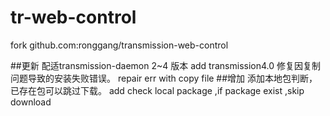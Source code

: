 # tr-web-control
fork github.com:ronggang/transmission-web-control 

##更新
配适transmission-daemon 2~4 版本
add transmission4.0
修复因复制问题导致的安装失败错误。
repair err with copy file
##增加
添加本地包判断，已存在包可以跳过下载。
add check local package ,if package exist ,skip download
